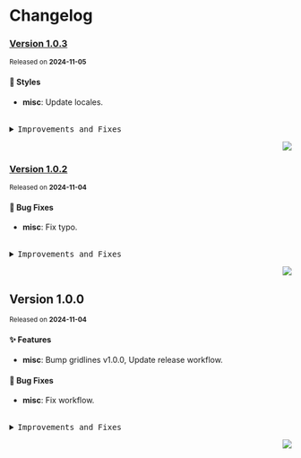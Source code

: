 # Changelog

### [Version 1.0.3](https://github.com/canisminor1990/factorio-gridlines/compare/v1.0.2...v1.0.3)

<sup>Released on **2024-11-05**</sup>

#### 💄 Styles

- **misc**: Update locales.

<br/>

<details>
<summary><kbd>Improvements and Fixes</kbd></summary>

#### Styles

- **misc**: Update locales ([83bd949](https://github.com/canisminor1990/factorio-gridlines/commit/83bd949))

</details>

<div align="right">

[![](https://img.shields.io/badge/-BACK_TO_TOP-151515?style=flat-square)](#readme-top)

</div>

### [Version 1.0.2](https://github.com/canisminor1990/factorio-gridlines/compare/v1.0.1...v1.0.2)

<sup>Released on **2024-11-04**</sup>

#### 🐛 Bug Fixes

- **misc**: Fix typo.

<br/>

<details>
<summary><kbd>Improvements and Fixes</kbd></summary>

#### What's fixed

- **misc**: Fix typo ([b7c5c30](https://github.com/canisminor1990/factorio-gridlines/commit/b7c5c30))

</details>

<div align="right">

[![](https://img.shields.io/badge/-BACK_TO_TOP-151515?style=flat-square)](#readme-top)

</div>

## Version 1.0.0

<sup>Released on **2024-11-04**</sup>

#### ✨ Features

- **misc**: Bump gridlines v1.0.0, Update release workflow.

#### 🐛 Bug Fixes

- **misc**: Fix workflow.

<br/>

<details>
<summary><kbd>Improvements and Fixes</kbd></summary>

#### What's improved

- **misc**: Bump gridlines v1.0.0 ([95ba959](https://github.com/canisminor1990/factorio-gridlines/commit/95ba959))
- **misc**: Update release workflow ([9ecf5be](https://github.com/canisminor1990/factorio-gridlines/commit/9ecf5be))

#### What's fixed

- **misc**: Fix workflow ([ddb05e5](https://github.com/canisminor1990/factorio-gridlines/commit/ddb05e5))

</details>

<div align="right">

[![](https://img.shields.io/badge/-BACK_TO_TOP-151515?style=flat-square)](#readme-top)

</div>
